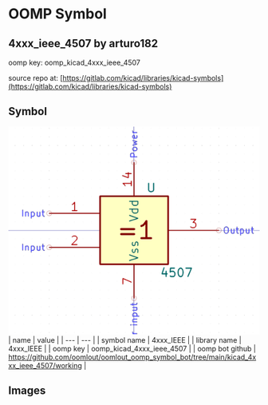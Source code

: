 # OOMP Symbol  
## 4xxx_ieee_4507  by arturo182  
  
oomp key: oomp_kicad_4xxx_ieee_4507  
  
source repo at: [https://gitlab.com/kicad/libraries/kicad-symbols](https://gitlab.com/kicad/libraries/kicad-symbols)  
## Symbol  
  
[![working.png](working_600.png)](working.png)  
| name | value | 
| --- | --- | 
| symbol name | 4xxx_IEEE | 
| library name | 4xxx_IEEE | 
| oomp key | oomp_kicad_4xxx_ieee_4507 | 
| oomp bot github | https://github.com/oomlout/oomlout_oomp_symbol_bot/tree/main/kicad_4xxx_ieee_4507/working | 
## Images  
